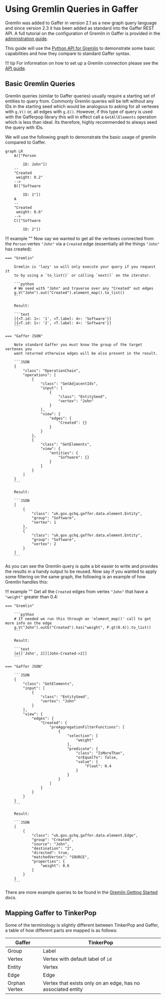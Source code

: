 # Using Gremlin Queries in Gaffer

Gremlin was added to Gaffer in version 2.1 as a new graph query language and since
version 2.3 it has been added as standard into the Gaffer REST API. A full tutorial
on the configuration of Gremlin in Gaffer is provided in the
[administration guide](../../../administration-guide/gaffer-deployment/gremlin.md).

This guide will use the [Python API for Gremlin](https://pypi.org/project/gremlinpython/)
to demonstrate some basic capabilities and how they compare to standard Gaffer syntax.

!!! tip
    For information on how to set up a Gremlin connection please see the
    [API guide](../../apis/gremlin-api.md).

## Basic Gremlin Queries

Gremlin queries (similar to Gaffer queries) usually require a starting set of
entities to query from. Commonly Gremlin queries will be left without any IDs in
the starting seed which would be analogous to asking for all vertexes with
`g.V()` or, all edges with `g.E()`. However, if this type of query is used with
the Gafferpop library this will in effect call a `GetAllElements` operation which
is less than ideal. Its therefore, highly recommended to always seed the query with
IDs.

We will use the following graph to demonstrate the basic usage of gremlin compared
to Gaffer.

```mermaid
graph LR
    A(["Person

        ID: John"])
    --
    "Created
     weight: 0.2"
    -->
    B(["Software

        ID: 1"])
    A
    --
    "Created
     weight: 0.6"
    -->
    C(["Software

        ID: 2"])
```

!!! example ""
    Now say we wanted to get all the vertexes connected from the `Person`
    vertex `"John"` via a `Created` edge (essentially all the things `"John"`
    has created):

    === "Gremlin"

        Gremlin is 'lazy' so will only execute your query if you request it
        to by using a `to_list()` or calling `next()` on the iterator.

        ```python
        # We seed with "John" and traverse over any "Created" out edges
        g.V("John").out("Created").element_map().to_list()
        ```

        Result:

        ```text
        [{<T.id: 1>: '1', <T.label: 4>: 'Software'}]
        [{<T.id: 1>: '2', <T.label: 4>: 'Software'}]
        ```

    === "Gaffer JSON"

        Note standard Gaffer you must know the group of the target vertexes you
        want returned otherwise edges will be also present in the result.

        ```JSON
        {
            "class": "OperationChain",
            "operations": [
                {
                    "class": "GetAdjacentIds",
                    "input": [
                        {
                            "class": "EntitySeed",
                            "vertex": "John"
                        }
                    ],
                    "view": {
                        "edges": {
                            "Created": {}
                        }
                    }
                },
                {
                    "class": "GetElements",
                    "view": {
                        "entities": {
                            "Software": {}
                        }
                    }
                }
            ]
        }
        ```

        Result:

        ```JSON
        [
            {
                "class": "uk.gov.gchq.gaffer.data.element.Entity",
                "group": "Software",
                "vertex": 1
            },
            {
                "class": "uk.gov.gchq.gaffer.data.element.Entity",
                "group": "Software",
                "vertex": 2
            }
        ]
        ```

As you can see the Gremlin query is quite a bit easier to write and
provides the results in a handy output to be reused. Now say if you wanted
to apply some filtering on the same graph, the following is an example
of how Gremlin handles this:

!!! example ""
    Get all the `Created` edges from vertex `"John"` that have a `"weight"`
    greater than 0.4:

    === "Gremlin"

        ```python
        # If needed we run this through an 'element_map()' call to get more info on the edge
        g.V("John").outE("Created").has("weight", P.gt(0.4)).to_list()
        ```

        Result:

        ```text
        [e[['John', 2]][John-Created->2]]
        ```

    === "Gaffer JSON"

        ```JSON
        {
            "class": "GetElements",
            "input": [
                {
                    "class": "EntitySeed",
                    "vertex": "John"
                }
            ],
            "view": {
                "edges": {
                    "Created": {
                        "preAggregationFilterFunctions": [
                            {
                                "selection": [
                                    "weight"
                                ],
                                "predicate": {
                                    "class": "IsMoreThan",
                                    "orEqualTo": false,
                                    "value": {
                                        "Float": 0.4
                                    }
                                }
                            }
                        ]
                    }
                }
            }
        }
        ```

        Result:

        ```JSON
        [
            {
                "class": "uk.gov.gchq.gaffer.data.element.Edge",
                "group": "Created",
                "source": "John",
                "destination": "2",
                "directed": true,
                "matchedVertex": "SOURCE",
                "properties": {
                    "weight": 0.6
                }
            }
        ]
        ```

There are more example queries to be found in the [Gremlin Getting Started](https://tinkerpop.apache.org/docs/current/tutorials/getting-started/) docs.

## Mapping Gaffer to TinkerPop

Some of the terminology is slightly different between TinkerPop and Gaffer,
a table of how different parts are mapped is as follows:

| Gaffer | TinkerPop |
| --- | --- |
| Group | Label |
| Vertex | Vertex with default label of `id` |
| Entity | Vertex |
| Edge | Edge |
| Orphan Vertex | Vertex that exists only on an edge, has no associated entity |
